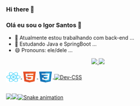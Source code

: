 ### Hi there 👋
### Olá eu sou o Igor Santos 👋

- 🔭 Atualmente estou trabalhando com back-end ...
- 🌱 Estudando Java e SpringBoot ...
- 😄 Pronouns: ele/dele ...


<div align="center">
<a href="https://github.com/Igor-santos1">
<img height="180em" src="https://github-readme-stats.vercel.app/api?username=Igor-santos1&show_icons=true&theme=dracula&include_all_commit=true&count_private=true"/>
<img height="180em" src="https://github-readme-stats.vercel.app/api/top-langs/?username=Igor-santos1&layout=compact&langs_count=7&theme=dracula"/>
</div>

<div style="display: inline_block">
<br>
<img align="center" alt="Dev-React" height="30" width="40" src="https://raw.githubusercontent.com/devicons/devicon/master/icons/react/react-original.svg">
<img align="center" alt="Dev-HTML" height="30" width="40" src="https://raw.githubusercontent.com/devicons/devicon/master/icons/html5/html5-original.svg">
<img align="center" alt="Dev-CSS" height="30" width="40" src="https://raw.githubusercontent.com/devicons/devicon/master/icons/css3/css3-original.svg">
<img align="center" alt="Dev-CSS" height="30" width="40" <img src="https://cdn.jsdelivr.net/gh/devicons/devicon/icons/java/java-original-wordmark.svg">

</div> 

##

<div>
<a href="https://www.linkedin.com/in/igor-dossantos/" target="_blank"><img src="https://img.shields.io/badge/LinkedIn-0077B5?style=for-the-badge&logo=linkedin&logoColor=white> <a href="AQUI VAI O LINK DO INSTAGRAM" target="_blank"><img src="https://img.shields.io/badge/-Instagram-%23E4405F?style=for-the-badge&lo <a href = "mailto:igorsantoslopes52@gmail.com"><img src="https://img.shields.io/badge/-Gmail-%23333?style=for-the-badge&logo=gmail&logoCo> 


![Snake animation](https://github.com/Igor-santos1/Igor-santos1/blob/output/github-contribution-grid-snake.svg) </div>
